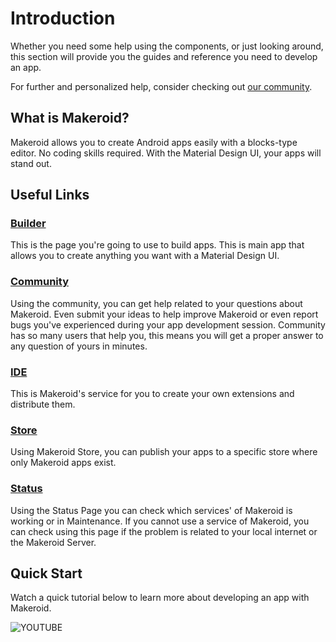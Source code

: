 # Introduction

Whether you need some help using the components, or just looking around, this section will provide you the guides and reference you need to develop an app.

For further and personalized help, consider checking out [our community](https://community.makeroid.io).

## What is Makeroid?

Makeroid allows you to create Android apps easily with a blocks-type editor. No coding skills required. With the Material Design UI, your apps will stand out.

## Useful Links

### [Builder](http://builder.makeroid.io)

This is the page you're going to use to build apps. This is main app that allows you to create anything you want with a Material Design UI.

### [Community](https://community.makeroid.io)

Using the community, you can get help related to your questions about Makeroid. Even submit your ideas to help improve Makeroid or even report bugs you've experienced during your app development session. Community has so many users that help you, this means you will get a proper answer to any question of yours in minutes.

### [IDE](http://ide.makeroid.io)

This is Makeroid's service for you to create your own extensions and distribute them.

### [Store](http://store.makeroid.io)

Using Makeroid Store, you can publish your apps to a specific store where only Makeroid apps exist.

### [Status](https://status.makeroid.io)

Using the Status Page you can check which services' of Makeroid is working or in Maintenance. If you cannot use a service of Makeroid, you can check using this page if the problem is related to your local internet or the Makeroid Server.

## Quick Start
Watch a quick tutorial below to learn more about developing an app with Makeroid.

![YOUTUBE](_bZj-LOXdH8)
